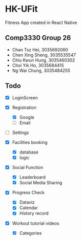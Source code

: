 # HK-UFit
Fitness App created in React Native

## Comp3330 Group 26
- Chan Tsz Hei, 3035692060
- Chen Xing Sheng, 3035535547
- Chiu Kwun Hung, 3035460302
- Choi Yik Ho, 3035684415
- Ng Wai Chung, 3035484255

## Todo
- [x] LoginScreen
- [x] Registration
	- [x] Google
	- [ ] Email
- [ ] Settings

- [x] Facilities booking
	- [x] database
	- [x] logic
- [x] Social Function
	- [x] Leaderboard
	- [x] Social Media Sharing 
- [x] Progress Check
	- [x] Dataviz
	- [x] Calendar
	- [x] History record
- [x] Workout tutorial videos
	- [x] Categories
